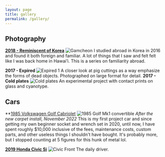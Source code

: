 ```yaml
---
layout: page
title: gallery
permalink: /gallery/
---
```


## Photography

**[2018 - Reminiscent of Korea](https://www.sudoyashi.com/collection-reminiscentofkorea/)**
![Gamcheon](https://www.sudoyashi.com/assets/img/collections/2018-reminiscentofkorea/Reminiscent_of_Korea14-20.jpg)
I studied abroad in Korea in 2016 and found it both foreign and familiar. A lot of things that I saw and felt felt like I was back home in Hawai’i. This is a series on familiarity abroad.

**2017 - Expired**
![Expired 1](https://www.sudoyashi.com/assets/img/collections/2017-expired/expired1-3.jpg)
A closer look at pig cuttings as a way emphasize the forms of dead objects. Photographed on large format for detail.
**2017 - Cold plates**
![Cold plates](https://www.sudoyashi.com/assets/img/collections/2017-coldplates/cold_plates_and_cool_tones2.jpg)
An experimental project with contact prints on glass and cyanotype.

## Cars

**[1985 Volkswagen Golf Cabriolet](https://www.sudoyashi.com/collection-dacabby)
![1985 Golf Mk1 convertible](https://www.sudoyashi.com/assets/img/driveway1.jpg) *After the new carpet install, November 2022*
This is my first project car and since getting my own beginner socket and wrench set in 2020, until now, I have spent roughly $10,000 inclusive of the fees, maintenance costs, custom parts, and other useless things I shouldn't have bought. It's probably more, but I stopped counting at 5 figures for this hunk  of metal lol.

**[2019 Honda Civic Si](https://www.sudoyashi.com/collection-civicsi)**
![Civic Front](https://www.sudoyashi.com/assets/img/pages/cars/civic-full.jpg)
The daily driver.